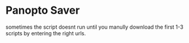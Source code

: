 # Panopto Saver
sometimes the script doesnt run until you manully download the first 1-3 scripts by entering the right urls.
